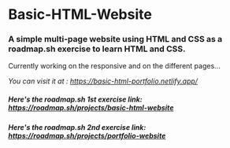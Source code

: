 # Basic-HTML-Website
### A simple multi-page website using HTML and CSS as a roadmap.sh exercise to learn HTML and CSS.

Currently working on the responsive and on the different pages...

*You can visit it at : https://basic-html-portfolio.netlify.app/*

##### Here's the roadmap.sh 1st exercise link: https://roadmap.sh/projects/basic-html-website
##### Here's the roadmap.sh 2nd exercise link: https://roadmap.sh/projects/portfolio-website
